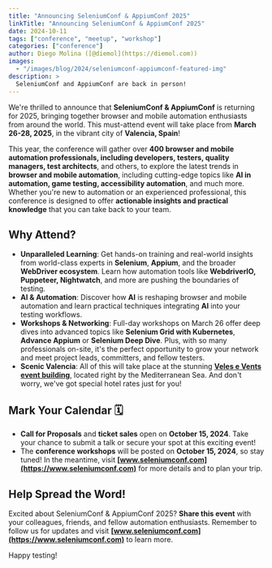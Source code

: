 ```yaml
---
title: "Announcing SeleniumConf & AppiumConf 2025"
linkTitle: "Announcing SeleniumConf & AppiumConf 2025"
date: 2024-10-11
tags: ["conference", "meetup", "workshop"]
categories: ["conference"]
author: Diego Molina ([@diemol](https://diemol.com))
images:
  - "/images/blog/2024/seleniumconf-appiumconf-featured-img"
description: >
  SeleniumConf and AppiumConf are back in person!
---
```


We're thrilled to announce that **SeleniumConf & AppiumConf** is returning for 2025, bringing together browser and mobile automation enthusiasts from around the world. This
must-attend event will take place from **March 26-28, 2025**, in the vibrant city of **Valencia, Spain**!

This year, the conference will gather over **400 browser and mobile automation professionals, including developers, testers, quality managers, test architects**, and others, 
to explore the latest trends in **browser and mobile automation**, including cutting-edge topics like **AI in automation, game testing, accessibility automation**, and much more. 
Whether you're new to automation or an experienced professional, this conference is designed to offer **actionable insights and practical knowledge** that you can take back to your team.

## Why Attend?

- **Unparalleled Learning**: Get hands-on training and real-world insights from world-class experts in **Selenium**, **Appium**, and the broader **WebDriver ecosystem**. Learn 
  how automation tools like **WebdriverIO, Puppeteer, Nightwatch**, and more are pushing the boundaries of testing.
- **AI & Automation**: Discover how **AI** is reshaping browser and mobile automation and learn practical techniques integrating **AI** into your testing workflows.
- **Workshops & Networking**: Full-day workshops on March 26 offer deep dives into advanced topics like **Selenium Grid with Kubernetes**, **Advance Appium** or **Selenium Deep Dive**. 
  Plus, with so many professionals on-site, it's the perfect opportunity to grow your network and meet project leads, committers, and fellow testers.
- **Scenic Valencia**: All of this will take place at the stunning **[Veles e Vents event building](https://veleseventsvalencia.es/en)**, located right by the Mediterranean Sea. 
  And don't worry, we've got special hotel rates just for you!

## Mark Your Calendar 🗓️ 

- **Call for Proposals** and **ticket sales** open on **October 15, 2024**. Take your chance to submit a talk or secure your spot at this exciting event!
- The **conference workshops** will be posted on **October 15, 2024**, so stay tuned! In the meantime, visit **[www.seleniumconf.com](https://www.seleniumconf.com)** for more details and to plan your trip.

## Help Spread the Word!

Excited about SeleniumConf & AppiumConf 2025? **Share this event** with your colleagues, friends, and fellow automation enthusiasts.
Remember to follow us for updates and visit **[www.seleniumconf.com](https://www.seleniumconf.com)** to learn more.


Happy testing!
